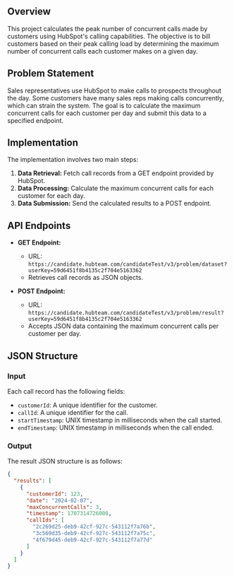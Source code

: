 ## Overview

This project calculates the peak number of concurrent calls made by customers using HubSpot's calling capabilities. The objective is to bill customers based on their peak calling load by determining the maximum number of concurrent calls each customer makes on a given day.

## Problem Statement

Sales representatives use HubSpot to make calls to prospects throughout the day. Some customers have many sales reps making calls concurrently, which can strain the system. The goal is to calculate the maximum concurrent calls for each customer per day and submit this data to a specified endpoint.

## Implementation

The implementation involves two main steps:

1. **Data Retrieval:** Fetch call records from a GET endpoint provided by HubSpot.
2. **Data Processing:** Calculate the maximum concurrent calls for each customer for each day.
3. **Data Submission:** Send the calculated results to a POST endpoint.

## API Endpoints

- **GET Endpoint:**
  - URL: `https://candidate.hubteam.com/candidateTest/v3/problem/dataset?userKey=59d6451f8b4135c2f704e5163362`
  - Retrieves call records as JSON objects.

- **POST Endpoint:**
  - URL: `https://candidate.hubteam.com/candidateTest/v3/problem/result?userKey=59d6451f8b4135c2f704e5163362`
  - Accepts JSON data containing the maximum concurrent calls per customer per day.

## JSON Structure

### Input

Each call record has the following fields:

- `customerId`: A unique identifier for the customer.
- `callId`: A unique identifier for the call.
- `startTimestamp`: UNIX timestamp in milliseconds when the call started.
- `endTimestamp`: UNIX timestamp in milliseconds when the call ended.

### Output

The result JSON structure is as follows:

```json
{
  "results": [
    {
      "customerId": 123,
      "date": "2024-02-07",
      "maxConcurrentCalls": 3,
      "timestamp": 1707314726000,
      "callIds": [
        "2c269d25-deb9-42cf-927c-543112f7a76b",
        "3c569d35-deb9-42cf-927c-543112f7a75c",
        "4f679d45-deb9-42cf-927c-543112f7a77d"
      ]
    }
  ]
}
